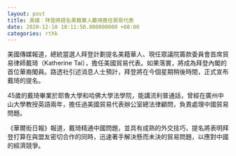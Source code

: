 ```yaml
---
layout: post
title: 美媒︰拜登將提名美籍華人戴琦擔任貿易代表
date: 2020-12-10 10:11:50.000000000 +08:00
categories: rthk
---
```


美國傳媒報道，總統當選人拜登計劃提名美籍華人、現任眾議院籌款委員會首席貿易律師戴琦（Katherine Tai），擔任美國貿易代表。如果落實，將成為拜登內閣的首位華裔閣員。路透社引述消息人士預計，拜登將在今個星期稍後時間，正式宣布戴琦的提名。

45歲的戴琦畢業於耶魯大學和哈佛大學法學院，能講流利普通話，曾經在廣州中山大學教授英語兩年，擔任過美國貿易代表辦公室總法律顧問，負責處理中國貿易問題。

《華爾街日報》報道，戴琦精通中國問題，並具有成熟的外交技巧，提名將表明拜登打算在與盟友密切合作的同時，迅速著手解決懸而未決的貿易問題，以應對中國的經濟競爭。
